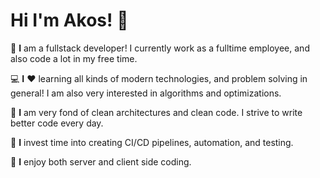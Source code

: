 # Hi I'm Akos! 👋

💼 **I** am a fullstack developer! I currently work as a fulltime employee, and also code a lot in my free time.

💻 **I** ❤️ learning all kinds of modern technologies, and problem solving in general! I am also very interested in algorithms and optimizations.

🧹 **I** am very fond of clean architectures and clean code. I strive to write better code every day.

🧪 **I** invest time into creating CI/CD pipelines, automation, and testing.

🚀 **I** enjoy both server and client side coding.
